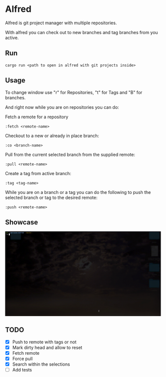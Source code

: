 # Alfred
Alfred is git project manager with multiple repositories.

With alfred you can check out to new branches and tag branches from you active.

## Run
```shell
cargo run <path to open in alfred with git projects inside>
```

## Usage
To change window use "r" for Repositories, "t" for Tags and "B" for branches.

And right now while you are on repositories you can do:

Fetch a remote for a repository
```shell
:fetch <remote-name>
```

Checkout to a new or already in place branch:
```shell
:co <branch-name>
```

Pull from the current selected branch from the supplied remote:
```shell
:pull <remote-name>
```

Create a tag from active branch:
```shell
:tag <tag-name>
```

While you are on a branch or a tag you can do the following to push the 
selected branch or tag to the desired remote:
```shell
:push <remote-name>
```

## Showcase
![](alfred.gif)

## TODO
- [X] Push to remote with tags or not
- [X] Mark dirty head and allow to reset
- [X] Fetch remote
- [X] Force pull
- [X] Search within the selections
- [ ] Add tests
